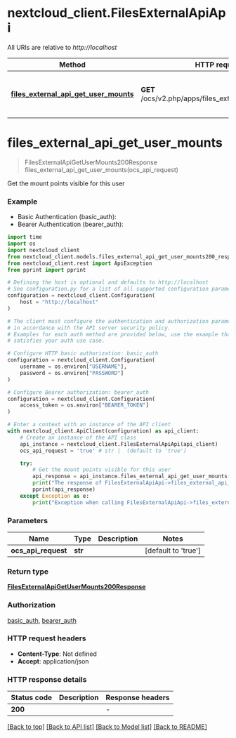 # nextcloud_client.FilesExternalApiApi

All URIs are relative to *http://localhost*

Method | HTTP request | Description
------------- | ------------- | -------------
[**files_external_api_get_user_mounts**](FilesExternalApiApi.md#files_external_api_get_user_mounts) | **GET** /ocs/v2.php/apps/files_external/api/v1/mounts | Get the mount points visible for this user


# **files_external_api_get_user_mounts**
> FilesExternalApiGetUserMounts200Response files_external_api_get_user_mounts(ocs_api_request)

Get the mount points visible for this user

### Example

* Basic Authentication (basic_auth):
* Bearer Authentication (bearer_auth):
```python
import time
import os
import nextcloud_client
from nextcloud_client.models.files_external_api_get_user_mounts200_response import FilesExternalApiGetUserMounts200Response
from nextcloud_client.rest import ApiException
from pprint import pprint

# Defining the host is optional and defaults to http://localhost
# See configuration.py for a list of all supported configuration parameters.
configuration = nextcloud_client.Configuration(
    host = "http://localhost"
)

# The client must configure the authentication and authorization parameters
# in accordance with the API server security policy.
# Examples for each auth method are provided below, use the example that
# satisfies your auth use case.

# Configure HTTP basic authorization: basic_auth
configuration = nextcloud_client.Configuration(
    username = os.environ["USERNAME"],
    password = os.environ["PASSWORD"]
)

# Configure Bearer authorization: bearer_auth
configuration = nextcloud_client.Configuration(
    access_token = os.environ["BEARER_TOKEN"]
)

# Enter a context with an instance of the API client
with nextcloud_client.ApiClient(configuration) as api_client:
    # Create an instance of the API class
    api_instance = nextcloud_client.FilesExternalApiApi(api_client)
    ocs_api_request = 'true' # str |  (default to 'true')

    try:
        # Get the mount points visible for this user
        api_response = api_instance.files_external_api_get_user_mounts(ocs_api_request)
        print("The response of FilesExternalApiApi->files_external_api_get_user_mounts:\n")
        pprint(api_response)
    except Exception as e:
        print("Exception when calling FilesExternalApiApi->files_external_api_get_user_mounts: %s\n" % e)
```



### Parameters

Name | Type | Description  | Notes
------------- | ------------- | ------------- | -------------
 **ocs_api_request** | **str**|  | [default to &#39;true&#39;]

### Return type

[**FilesExternalApiGetUserMounts200Response**](FilesExternalApiGetUserMounts200Response.md)

### Authorization

[basic_auth](../README.md#basic_auth), [bearer_auth](../README.md#bearer_auth)

### HTTP request headers

 - **Content-Type**: Not defined
 - **Accept**: application/json

### HTTP response details
| Status code | Description | Response headers |
|-------------|-------------|------------------|
**200** |  |  -  |

[[Back to top]](#) [[Back to API list]](../README.md#documentation-for-api-endpoints) [[Back to Model list]](../README.md#documentation-for-models) [[Back to README]](../README.md)

